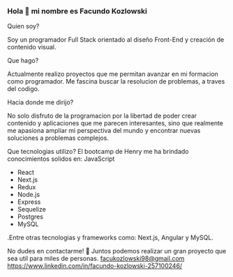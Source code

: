 ### Hola 👋 mi nombre es Facundo Kozlowski 

Quien soy? 

Soy un programador Full Stack orientado al diseño Front-End y creación de contenido visual.

Que hago? 

Actualmente realizo proyectos que me permitan avanzar en mi formacion como programador. Me fascina buscar la resolucion de problemas, a traves del codigo.

Hacia donde me dirijo?

No solo disfruto de la programacion por la libertad de poder crear contenido y aplicaciones que me parecen interesantes, sino que realmente me apasiona ampliar mi perspectiva del mundo y encontrar nuevas soluciones a problemas complejos.

Que tecnologias utilizo?
El bootcamp de Henry me ha brindado conocimientos solidos en:
JavaScript
- React
- Next.js
- Redux
- Node.js
- Express
- Sequelize
- Postgres
- MySQL
  
.Entre otras tecnologias y frameworks como: Next.js, Angular y MySQL.

  No dudes en contactarme! 💬
  Juntos podemos realizar un gran proyecto que sea util para miles de personas.
  facukozlowski98@gmail.com
  https://www.linkedin.com/in/facundo-kozlowski-257100246/
  

<!--
**facukozlowski/facukozlowski** is a ✨ _special_ ✨ repository because its `README.md` (this file) appears on your GitHub profile.

Here are some ideas to get you started:

- 🔭 I’m currently working on ...
- 🌱 I’m currently learning ...
- 👯 I’m looking to collaborate on ...
- 🤔 I’m looking for help with ...
- 💬 Ask me about ...
- 📫 How to reach me: ...
- 😄 Pronouns: ...
- ⚡ Fun fact: ...
-->
